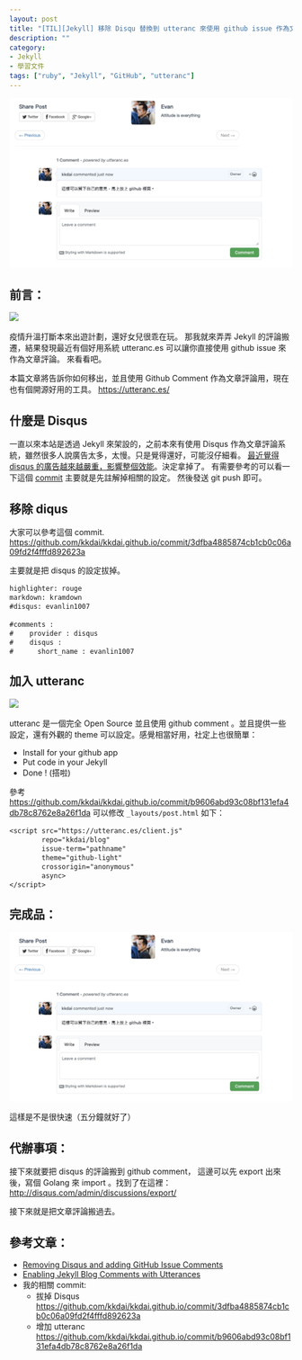```yaml
---
layout: post
title: "[TIL][Jekyll] 移除 Disqu 替換到 utteranc 來使用 github issue 作為文章評論"
description: ""
category: 
- Jekyll
- 學習文件
tags: ["ruby", "Jekyll", "GitHub", "utteranc"]
---
```


![](../images/2021/github_comment.jpg)



## 前言：

<img src="https://jekyllrb.com/img/jekyll-og.png" width="400px">

疫情升溫打斷本來出遊計劃，還好女兒很乖在玩。 那我就來弄弄 Jekyll 的評論搬遷，結果發現最近有個好用系統  utteranc.es 可以讓你直接使用 github issue 來作為文章評論。 來看看吧。 

本篇文章將告訴你如何移出，並且使用 Github Comment 作為文章評論用，現在也有個開源好用的工具。 https://utteranc.es/



## 什麼是 Disqus

一直以來本站是透過 Jekyll 來架設的，之前本來有使用 Disqus 作為文章評論系統，雖然很多人說廣告太多，太慢。只是覺得還好，可能沒仔細看。 [最近覺得 disqus 的廣告越來越嚴重，影響整個效能](https://asp.net-hacker.rocks/2018/11/19/github-comments.html)。決定拿掉了。 有需要參考的可以看一下這個 [commit](https://github.com/kkdai/kkdai.github.io/commit/3dfba4885874cb1cb0c06a09fd2f4fffd892623a)  主要就是先註解掉相關的設定。 然後發送 git push 即可。 



## 移除 diqus

大家可以參考這個 commit. https://github.com/kkdai/kkdai.github.io/commit/3dfba4885874cb1cb0c06a09fd2f4fffd892623a

主要就是把 disqus 的設定拔掉。

```
highlighter: rouge
markdown: kramdown
#disqus: evanlin1007

#comments :
#    provider : disqus
#    disqus :
#      short_name : evanlin1007
```



## 加入 utteranc

![](https://avatars3.githubusercontent.com/u/27908738?v=3&s=88)

utteranc 是一個完全 Open Source 並且使用 github comment 。並且提供一些設定，還有外觀的 theme 可以設定。感覺相當好用，社定上也很簡單：

- Install for your github app
- Put code in your Jekyll 
- Done ! (搭啦)

參考 https://github.com/kkdai/kkdai.github.io/commit/b9606abd93c08bf131efa4db78c8762e8a26f1da 可以修改 `_layouts/post.html` 如下：



```
<script src="https://utteranc.es/client.js"
        repo="kkdai/blog"
        issue-term="pathname"
        theme="github-light"
        crossorigin="anonymous"
        async>
</script>
```



## 完成品：

![](../images/2021/github_comment.jpg)

這樣是不是很快速（五分鐘就好了）

## 代辦事項：

接下來就要把 disqus 的評論搬到 github comment， 這邊可以先 export 出來後，寫個 Golang 來 import 。找到了在這裡：  <http://disqus.com/admin/discussions/export/>

接下來就是把文章評論搬過去。 

## 參考文章：

- [Removing Disqus and adding GitHub Issue Comments](https://asp.net-hacker.rocks/2018/11/19/github-comments.html)
- [Enabling Jekyll Blog Comments with Utterances](https://www.benzy.xyz/utterances/)
- 我的相關 commit:
  - 拔掉 Disqus  <https://github.com/kkdai/kkdai.github.io/commit/3dfba4885874cb1cb0c06a09fd2f4fffd892623a>
  - 增加 utteranc <https://github.com/kkdai/kkdai.github.io/commit/b9606abd93c08bf131efa4db78c8762e8a26f1da>

